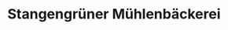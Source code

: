 ---
title: "Stangengrüner Mühlenbäckerei"
url: /hohenstein-ernstthal/stangengruener-muehlenbaeckerei/
shop: Bäckerei
---